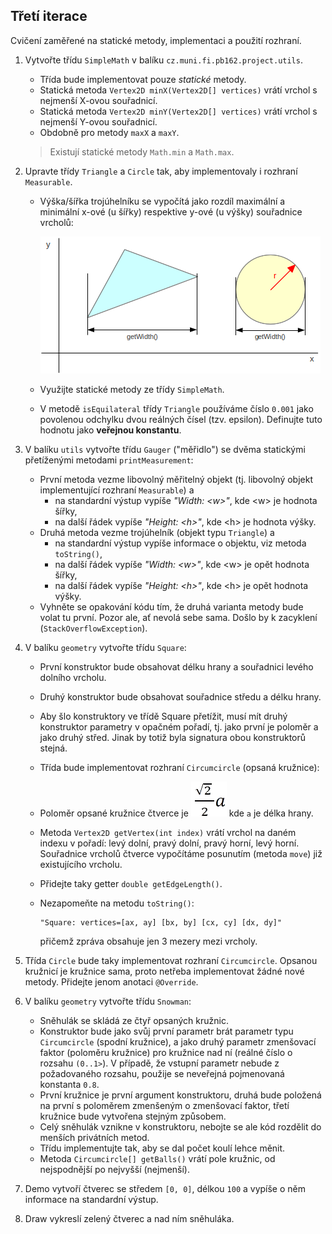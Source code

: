 ## Třetí iterace

Cvičení zaměřené na statické metody, implementaci a použití rozhraní.

1.  Vytvořte třídu `SimpleMath` v balíku `cz.muni.fi.pb162.project.utils`.
    *   Třída bude implementovat pouze _statické_ metody.
    *   Statická metoda `Vertex2D minX(Vertex2D[] vertices)` vrátí vrchol s nejmenší X-ovou souřadnicí.
    *   Statická metoda `Vertex2D minY(Vertex2D[] vertices)` vrátí vrchol s nejmenší Y-ovou souřadnicí.
    *   Obdobně pro metody `maxX` a `maxY`.

    > Existují statické metody `Math.min` a `Math.max`.

2.  Upravte třídy `Triangle` a `Circle` tak, aby implementovaly i rozhraní `Measurable`.
    *   Výška/šířka trojúhelníku se vypočítá jako rozdíl maximální a minimální x-ové (u šířky) respektive y-ové (u výšky) souřadnice vrcholů:

        ![šířka objektů](images/03a.png)
    *   Využijte statické metody ze třídy `SimpleMath`.
    *   V metodě `isEquilateral` třídy `Triangle` používáme číslo `0.001` jako povolenou odchylku dvou reálných čísel
            (tzv. epsilon). Definujte tuto hodnotu jako **veřejnou konstantu**.

2.  V balíku `utils` vytvořte třídu `Gauger` ("měřidlo") se dvěma statickými přetíženými metodami `printMeasurement`:
    *   První metoda vezme libovolný měřitelný objekt (tj. libovolný objekt implementující rozhraní `Measurable`) a
        *   na standardní výstup vypíše _"Width: \<w\>"_, kde \<w\> je hodnota šířky,
        *   na další řádek vypíše _"Height: \<h\>"_, kde \<h\> je hodnota výšky.
    *   Druhá metoda vezme trojúhelník (objekt typu `Triangle`) a
        *   na standardní výstup vypíše informace o objektu, viz metoda `toString()`,
        *   na další řádek vypíše _"Width: \<w\>"_, kde \<w\> je opět hodnota šířky,
        *   na další řádek vypíše _"Height: \<h\>"_, kde \<h\> je opět hodnota výšky.
    *   Vyhněte se opakování kódu tím, že druhá varianta metody bude volat tu první. Pozor ale, ať nevolá sebe sama.
        Došlo by k zacyklení (`StackOverflowException`).

3.  V balíku `geometry` vytvořte třídu `Square`:
    *   První konstruktor bude obsahovat délku hrany a souřadnici levého dolního vrcholu.
    *   Druhý konstruktor bude obsahovat souřadnice středu a délku hrany.
    *   Aby šlo konstruktory ve třídě Square přetížit, musí mít druhý konstruktor parametry v opačném pořadí,
        tj. jako první je poloměr a jako druhý střed. Jinak by totiž byla signatura obou konstruktorů stejná.
    *   Třída bude implementovat rozhraní `Circumcircle` (opsaná kružnice):
    *   Poloměr opsané kružnice čtverce je
        ![poloměr kružnice](images/03b.png)
        kde `a` je délka hrany.
    *   Metoda `Vertex2D getVertex(int index)` vrátí vrchol na daném indexu v pořadí: 
        levý dolní, pravý dolní, pravý horní, levý horní.
        Souřadnice vrcholů čtverce vypočítáme posunutím (metoda `move`) již existujícího vrcholu.
    *   Přidejte taky getter `double getEdgeLength()`.
    *   Nezapomeňte na metodu `toString()`:

            "Square: vertices=[ax, ay] [bx, by] [cx, cy] [dx, dy]"

        přičemž zpráva obsahuje jen 3 mezery mezi vrcholy.

4.  Třída `Circle` bude taky implementovat rozhraní `Circumcircle`.
    Opsanou kružnicí je kružnice sama, proto netřeba implementovat žádné nové metody.
    Přidejte jenom anotaci `@Override`.

5.  V balíku `geometry` vytvořte třídu `Snowman`:
    *   Sněhulák se skládá ze čtyř opsaných kružnic.
    *   Konstruktor bude jako svůj první parametr brát parametr typu `Circumcircle` (spodní kružnice),
        a jako druhý parametr zmenšovací faktor (poloměru kružnice) pro kružnice nad ní (reálné číslo o rozsahu `(0..1>`).
        V případě, že vstupní parametr nebude z požadovaného rozsahu, použije se neveřejná pojmenovaná konstanta `0.8`.
    *   První kružnice je první argument konstruktoru, druhá bude položená na první s poloměrem zmenšeným o zmenšovací faktor,
        třetí kružnice bude vytvořena stejným způsobem.
    *   Celý sněhulák vznikne v konstruktoru, nebojte se ale kód rozdělit do menších privátních metod.
    *   Třídu implementujte tak, aby se dal počet koulí lehce měnit.
    *   Metoda `Circumcircle[] getBalls()` vrátí pole kružnic, od nejspodnější po nejvyšší (nejmenší).

6. Demo vytvoří čtverec se středem `[0, 0]`, délkou `100` a vypíše o něm informace na standardní výstup.

7. Draw vykreslí zelený čtverec a nad ním sněhuláka.
